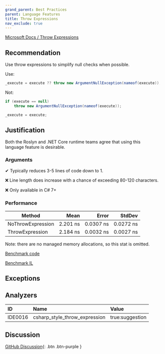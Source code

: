 ```yaml
---
grand_parent: Best Practices
parent: Language Features
title: Throw Expressions
nav_exclude: true
---
```


[Microsoft Docs / Throw Expressions](https://docs.microsoft.com/dotnet/csharp/language-reference/keywords/throw#the-throw-expression)

## Recommendation

Use throw expressions to simplify null checks when possible.

Use:

```cs
_execute = execute ?? throw new ArgumentNullException(nameof(execute));
```

Not:

```cs
if (execute == null)
    throw new ArgumentNullException(nameof(execute));

_execute = execute;
```

## Justification

Both the Roslyn and .NET Core runtime teams agree that using this language feature is desirable.

### Arguments

✔ Typically reduces 3-5 lines of code down to 1.

❌ Line length does increase with a chance of exceeding 80-120 characters.

❌ Only available in C# 7+

### Performance

|            Method |     Mean |     Error |    StdDev |
|------------------ |---------:|----------:|----------:|
| NoThrowExpression | 2.201 ns | 0.0307 ns | 0.0272 ns |
|   ThrowExpression | 2.184 ns | 0.0032 ns | 0.0027 ns |

Note: there are no managed memory allocations, so this stat is omitted.

[Benchmark code](https://github.com/kmgallahan/Style-as-Code/blob/master/Benchmarks/throw_expression_benchmark.cs)

[Benchmark IL](https://github.com/kmgallahan/Style-as-Code/blob/master/Benchmarks/throw_expression_benchmark_IL)

## Exceptions

## Analyzers

| ID | Name | Value
|:-|:-|:-|
| IDE0016 | csharp_style_throw_expression | true:suggestion |

## Discussion

[GitHub Discussion](https://github.com/kmgallahan/Style-as-Code/issues/4){: .btn .btn-purple }
